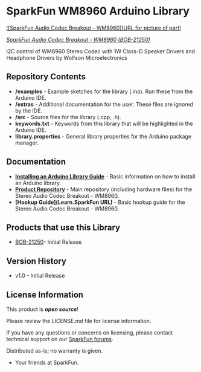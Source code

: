 SparkFun WM8960 Arduino Library
========================================

[![SparkFun Audio Codec Breakout - WM8960](URL for picture of part)](https://www.sparkfun.com/products/21250)

[*SparkFun Audio Codec Breakout - WM8960 (BOB-21250)*](https://www.sparkfun.com/products/21250)

I2C control of WM8960 Stereo Codec with 1W Class-D Speaker Drivers and Headphone Drivers by Wolfson Microelectronics



Repository Contents
-------------------

* **/examples** - Example sketches for the library (.ino). Run these from the Arduino IDE. 
* **/extras** - Additional documentation for the user. These files are ignored by the IDE. 
* **/src** - Source files for the library (.cpp, .h).
* **keywords.txt** - Keywords from this library that will be highlighted in the Arduino IDE. 
* **library.properties** - General library properties for the Arduino package manager. 



Documentation
--------------

* **[Installing an Arduino Library Guide](https://learn.sparkfun.com/tutorials/installing-an-arduino-library)** - Basic information on how to install an Arduino library.
* **[Product Repository](https://github.com/sparkfun/SparkFun_Audio_Codec_Breakout_WM8960)** - Main repository (including hardware files) for the Stereo Audio Codec Breakout - WM8960.
* **[Hookup Guide](Learn.SparkFun URL)** - Basic hookup guide for the Stereo Audio Codec Breakout - WM8960.



Products that use this Library
--------------

* [BOB-21250](https://www.sparkfun.com/products/21250)- Initial Release



Version History
---------------
* v1.0 - Initial Release 



License Information
-------------------

This product is _**open source**_! 

Please review the LICENSE.md file for license information. 

If you have any questions or concerns on licensing, please contact technical support on our [SparkFun forums](https://forum.sparkfun.com/viewforum.php?f=152).

Distributed as-is; no warranty is given.

- Your friends at SparkFun.

_<COLLABORATION CREDIT>_

